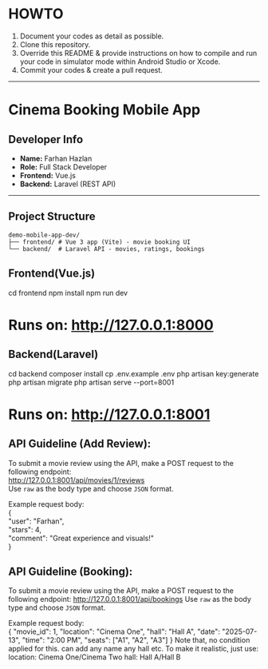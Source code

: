 # HOWTO

1. Document your codes as detail as possible.
2. Clone this repository.
3. Override this README & provide instructions on how to compile and run your code in simulator mode within Android Studio or Xcode.
4. Commit your codes & create a pull request.

---

# Cinema Booking Mobile App

## Developer Info
- **Name:** Farhan Hazlan  
- **Role:** Full Stack Developer  
- **Frontend:** Vue.js  
- **Backend:** Laravel (REST API)

---

## Project Structure

```
demo-mobile-app-dev/
├── frontend/ # Vue 3 app (Vite) - movie booking UI
└── backend/  # Laravel API - movies, ratings, bookings
```

## Frontend(Vue.js)
cd frontend
npm install
npm run dev
# Runs on: http://127.0.0.1:8000

## Backend(Laravel)
cd backend
composer install
cp .env.example .env
php artisan key:generate
php artisan migrate
php artisan serve --port=8001
# Runs on: http://127.0.0.1:8001

## API Guideline (Add Review):  
To submit a movie review using the API, make a POST request to the following endpoint:  
http://127.0.0.1:8001/api/movies/1/reviews  
Use `raw` as the body type and choose `JSON` format.  

Example request body:  
{  
  "user": "Farhan",  
  "stars": 4,  
  "comment": "Great experience and visuals!"  
}  

## API Guideline (Booking):  
To submit a movie review using the API, make a POST request to the following endpoint:
http://127.0.0.1:8001/api/bookings
Use `raw` as the body type and choose `JSON` format.  

Example request body:  
{
  "movie_id": 1,
  "location": "Cinema One",
  "hall": "Hall A",
  "date": "2025-07-13",
  "time": "2:00 PM",
  "seats": ["A1", "A2", "A3"]
}
Note that, no condition applied for this. can add any name any hall etc. To make it realistic, just use:
location: Cinema One/Cinema Two
hall: Hall A/Hall B
